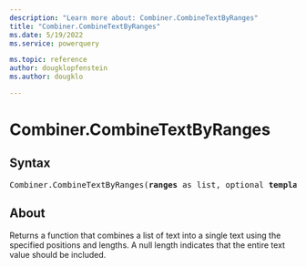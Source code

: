 ```yaml
---
description: "Learn more about: Combiner.CombineTextByRanges"
title: "Combiner.CombineTextByRanges"
ms.date: 5/19/2022
ms.service: powerquery

ms.topic: reference
author: dougklopfenstein
ms.author: dougklo

---
```

# Combiner.CombineTextByRanges

## Syntax

<pre>
Combiner.CombineTextByRanges(<b>ranges</b> as list, optional <b>template</b> as nullable text) as function
</pre>
  
## About

Returns a function that combines a list of text into a single text using the specified positions and lengths. A null length indicates that the entire text value should be included.
